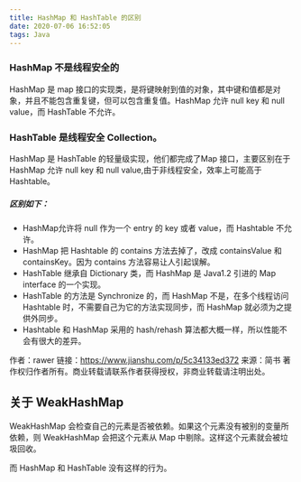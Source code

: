 ```yaml
---
title: HashMap 和 HashTable 的区别
date: 2020-07-06 16:52:05
tags: Java
---
```




### HashMap 不是线程安全的

HashMap 是 map 接口的实现类，是将键映射到值的对象，其中键和值都是对象，并且不能包含重复键，但可以包含重复值。HashMap 允许 null  key 和 null value，而 HashTable 不允许。

### HashTable 是线程安全 Collection。

HashMap 是 HashTable 的轻量级实现，他们都完成了Map 接口，主要区别在于 HashMap 允许 null  key 和 null value,由于非线程安全，效率上可能高于 Hashtable。

##### 区别如下：

- HashMap允许将 null 作为一个 entry 的 key 或者 value，而 Hashtable 不允许。
- HashMap 把 Hashtable 的 contains 方法去掉了，改成 containsValue 和 containsKey。因为 contains 方法容易让人引起误解。
- HashTable 继承自 Dictionary 类，而 HashMap 是 Java1.2 引进的 Map interface 的一个实现。
- HashTable 的方法是 Synchronize 的，而 HashMap 不是，在多个线程访问 Hashtable 时，不需要自己为它的方法实现同步，而 HashMap 就必须为之提供外同步。
- Hashtable 和 HashMap 采用的 hash/rehash 算法都大概一样，所以性能不会有很大的差异。



作者：rawer
链接：https://www.jianshu.com/p/5c34133ed372
来源：简书
著作权归作者所有。商业转载请联系作者获得授权，非商业转载请注明出处。

## 关于 WeakHashMap

WeakHashMap 会检查自己的元素是否被依赖。如果这个元素没有被别的变量所依赖，则 WeakHashMap 会把这个元素从 Map 中剔除。这样这个元素就会被垃圾回收。



而 HashMap 和 HashTable 没有这样的行为。

